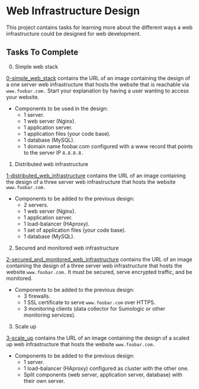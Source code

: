 # Web Infrastructure Design
This project contains tasks for learning more about the different ways a web infrastructure could be designed for web development.

## Tasks To Complete
  0. Simple web stack

  [0-simple_web_stack](https://github.com/AsuweRich/alx-system_engineering-devops/blob/master/0x09-web_infrastructure_design/0-simple_web_stack) contains the URL of an image containing the design of a one server web infrastructure that hosts the website that is reachable via `www.foobar.com.` Start your explanation by having a user wanting to access your website.
    
  * Components to be used in the design:
      * 1 server.
      * 1 web server (Nginx).
      * 1 application server.
      * 1 application files (your code base).
      * 1 database (MySQL).
      * 1 domain name foobar.com configured with a www record that points to the server IP `8.8.8.8.`

  1. Distributed web infrastructure

  [1-distributed_web_infrastructure](https://github.com/AsuweRich/alx-system_engineering-devops/blob/master/0x09-web_infrastructure_design/1-distributed_web_infrastructure) contains the URL of an image containing the design of a three server web infrastructure that hosts the website `www.foobar.com.`
    
  * Components to be added to the previous design:
      * 2 servers.
      * 1 web server (Nginx).
      * 1 application server.
      * 1 load-balancer (HAproxy).
      * 1 set of application files (your code base).
      * 1 database (MySQL).

  2. Secured and monitored web infrastructure

  [2-secured_and_monitored_web_infrastructure](https://github.com/AsuweRich/alx-system_engineering-devops/blob/master/0x09-web_infrastructure_design/2-secured_and_monitored_web_infrastructure) contains the URL of an image containing the design of a three server web infrastructure that hosts the website `www.foobar.com.` It must be secured, serve encrypted traffic, and be monitored.
    
  * Components to be added to the previous design:
      * 3 firewalls.
      * 1 SSL certificate to serve `www.foobar.com` over HTTPS.
      * 3 monitoring clients (data collector for Sumologic or other monitoring services).

  3. Scale up

  [3-scale_up](https://github.com/AsuweRich/alx-system_engineering-devops/blob/master/0x09-web_infrastructure_design/3-scale_up) contains the URL of an image containing the design of a scaled up web infrastructure that hosts the website `www.foobar.com.`
    
  * Components to be added to the previous design:
      * 1 server.
      * 1 load-balancer (HAproxy) configured as cluster with the other one.
    - Split components (web server, application server, database) with their own server.
